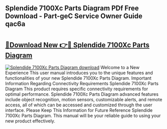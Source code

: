 ## Splendide 7100Xc Parts Diagram PDf Free Download - Part-geC Service Owner Guide qac6a

# <h2><a href="http://dfj7ye8.blite.top/?on=Splendide+7100Xc+Parts+Diagram">🔗Download New 👉🔴 Splendide 7100Xc Parts Diagram</a></h2>

[![Splendide 7100Xc Parts Diagram download](https://i.imgur.com/lujVjoI.png)](http://dfj7ye8.blite.top/?on=Splendide+7100Xc+Parts+Diagram)
Welcome to a New Experience This user manual introduces you to the unique features and functionalities of your new Splendide 7100Xc Parts Diagram. Important Information Regarding Connectivity Requirements Splendide 7100Xc Parts Diagram This product requires specific connectivity requirements for optimal performance. Splendide 7100Xc Parts Diagram advanced features include object recognition, motion sensors, customizable alerts, and remote access, all of which can be accessed and customized through the user interface. Please Keep This Information for Future Reference Splendide 7100Xc Parts Diagram. This manual will be your reliable guide to using your new product effectively.
